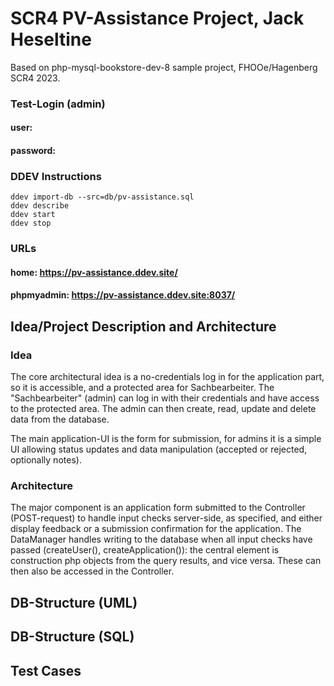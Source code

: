 # SCR4 PV-Assistance Project, Jack Heseltine

Based on php-mysql-bookstore-dev-8 sample project, FHOOe/Hagenberg SCR4 2023.

### Test-Login (admin)

#### user:
#### password:

### DDEV Instructions

```
ddev import-db --src=db/pv-assistance.sql
ddev describe
ddev start
ddev stop
```

### URLs

#### home: https://pv-assistance.ddev.site/

#### phpmyadmin: https://pv-assistance.ddev.site:8037/

## Idea/Project Description and Architecture

### Idea

The core architectural idea is a no-credentials log in for the application part, so it is accessible, and a protected area for Sachbearbeiter. The "Sachbearbeiter" (admin) can log in with their credentials and have access to the protected area. The admin can then create, read, update and delete data from the database.

The main application-UI is the form for submission, for admins it is a simple UI allowing status updates and data manipulation (accepted or rejected, optionally notes).

### Architecture

The major component is an application form submitted to the Controller (POST-request) to handle input checks server-side, as specified, and either display feedback or a submission confirmation for the application. The DataManager handles writing to the database when all input checks have passed (createUser(), createApplication()): the central element is construction php objects from the query results, and vice versa. These can then also be accessed in the Controller.



## DB-Structure (UML)

## DB-Structure (SQL)

## Test Cases
